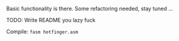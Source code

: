 Basic functionality is there. Some refactoring needed, stay tuned ...

TODO: Write README you lazy fuck

Compile: `fasm hotfinger.asm`
